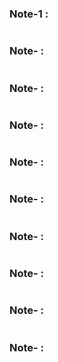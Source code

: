 ### Note-1 : 
```C

```

### Note- : 
```C

```

### Note- : 
```C

```

### Note- : 
```C

```

### Note- : 
```C

```

### Note- : 
```C

```

### Note- : 
```C

```

### Note- : 
```C

```

### Note- : 
```C

```

### Note- : 
```C

```

